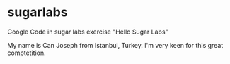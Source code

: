 # sugarlabs
Google Code in sugar labs exercise 
"Hello Sugar Labs"

My name is Can Joseph from Istanbul, Turkey. I'm very keen for this great comptetition. 
